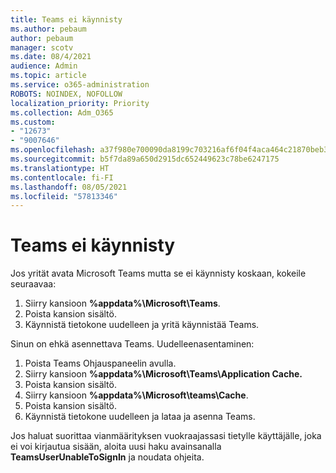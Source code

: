 ```yaml
---
title: Teams ei käynnisty
ms.author: pebaum
author: pebaum
manager: scotv
ms.date: 08/4/2021
audience: Admin
ms.topic: article
ms.service: o365-administration
ROBOTS: NOINDEX, NOFOLLOW
localization_priority: Priority
ms.collection: Adm_O365
ms.custom:
- "12673"
- "9007646"
ms.openlocfilehash: a37f980e700090da8199c703216af6f04f4aca464c21870beb3e907dd7b2d491
ms.sourcegitcommit: b5f7da89a650d2915dc652449623c78be6247175
ms.translationtype: HT
ms.contentlocale: fi-FI
ms.lasthandoff: 08/05/2021
ms.locfileid: "57813346"
---
```

# <a name="teams-doesnt-launch"></a>Teams ei käynnisty

Jos yrität avata Microsoft Teams mutta se ei käynnisty koskaan, kokeile seuraavaa:

1. Siirry kansioon **%appdata%\Microsoft\Teams**.
1. Poista kansion sisältö.
1. Käynnistä tietokone uudelleen ja yritä käynnistää Teams.

Sinun on ehkä asennettava Teams. Uudelleenasentaminen:

1. Poista Teams Ohjauspaneelin avulla.
1. Siirry kansioon **%appdata%\Microsoft\Teams\Application Cache.**
1. Poista kansion sisältö.
1. Siirry kansioon **%appdata%\Microsoft\teams\Cache**.
1. Poista kansion sisältö.
1. Käynnistä tietokone uudelleen ja lataa ja asenna Teams.

Jos haluat suorittaa vianmäärityksen vuokraajassasi tietylle käyttäjälle, joka ei voi kirjautua sisään, aloita uusi haku avainsanalla **TeamsUserUnableToSignIn** ja noudata ohjeita.